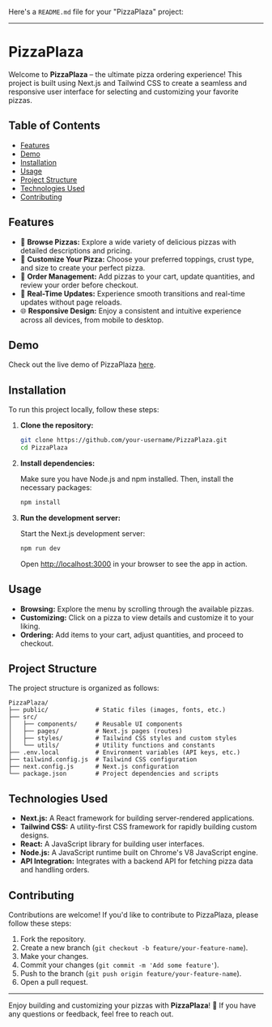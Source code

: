 Here's a `README.md` file for your "PizzaPlaza" project:

---

# PizzaPlaza

Welcome to **PizzaPlaza** – the ultimate pizza ordering experience! This project is built using Next.js and Tailwind CSS to create a seamless and responsive user interface for selecting and customizing your favorite pizzas.

## Table of Contents

- [Features](#features)
- [Demo](#demo)
- [Installation](#installation)
- [Usage](#usage)
- [Project Structure](#project-structure)
- [Technologies Used](#technologies-used)
- [Contributing](#contributing)

## Features

- 🍕 **Browse Pizzas:** Explore a wide variety of delicious pizzas with detailed descriptions and pricing.
- 🧀 **Customize Your Pizza:** Choose your preferred toppings, crust type, and size to create your perfect pizza.
- 🛒 **Order Management:** Add pizzas to your cart, update quantities, and review your order before checkout.
- 🔄 **Real-Time Updates:** Experience smooth transitions and real-time updates without page reloads.
- 🌐 **Responsive Design:** Enjoy a consistent and intuitive experience across all devices, from mobile to desktop.

## Demo

Check out the live demo of PizzaPlaza [here](https://pizza-plaza-h54ng5t3z-partharakshit5653-gmailcoms-projects.vercel.app).

## Installation

To run this project locally, follow these steps:

1. **Clone the repository:**

   ```bash
   git clone https://github.com/your-username/PizzaPlaza.git
   cd PizzaPlaza
   ```

2. **Install dependencies:**

   Make sure you have Node.js and npm installed. Then, install the necessary packages:

   ```bash
   npm install
   ```

3. **Run the development server:**

   Start the Next.js development server:

   ```bash
   npm run dev
   ```

   Open [http://localhost:3000](http://localhost:3000) in your browser to see the app in action.

## Usage

- **Browsing:** Explore the menu by scrolling through the available pizzas.
- **Customizing:** Click on a pizza to view details and customize it to your liking.
- **Ordering:** Add items to your cart, adjust quantities, and proceed to checkout.

## Project Structure

The project structure is organized as follows:

```plaintext
PizzaPlaza/
├── public/             # Static files (images, fonts, etc.)
├── src/
│   ├── components/     # Reusable UI components
│   ├── pages/          # Next.js pages (routes)
│   ├── styles/         # Tailwind CSS styles and custom styles
│   └── utils/          # Utility functions and constants
├── .env.local          # Environment variables (API keys, etc.)
├── tailwind.config.js  # Tailwind CSS configuration
├── next.config.js      # Next.js configuration
└── package.json        # Project dependencies and scripts
```

## Technologies Used

- **Next.js:** A React framework for building server-rendered applications.
- **Tailwind CSS:** A utility-first CSS framework for rapidly building custom designs.
- **React:** A JavaScript library for building user interfaces.
- **Node.js:** A JavaScript runtime built on Chrome's V8 JavaScript engine.
- **API Integration:** Integrates with a backend API for fetching pizza data and handling orders.

## Contributing

Contributions are welcome! If you'd like to contribute to PizzaPlaza, please follow these steps:

1. Fork the repository.
2. Create a new branch (`git checkout -b feature/your-feature-name`).
3. Make your changes.
4. Commit your changes (`git commit -m 'Add some feature'`).
5. Push to the branch (`git push origin feature/your-feature-name`).
6. Open a pull request.

---

Enjoy building and customizing your pizzas with **PizzaPlaza**! 🍕 If you have any questions or feedback, feel free to reach out.
